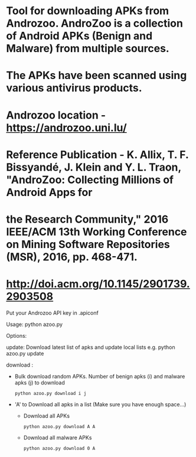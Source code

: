 # Tool for downloading APKs from Androzoo. AndroZoo is a collection of Android APKs (Benign and Malware) from multiple sources. 
# The APKs have been scanned using various antivirus products.
# Androzoo location - https://androzoo.uni.lu/
# Reference Publication - K. Allix, T. F. Bissyandé, J. Klein and Y. L. Traon, "AndroZoo: Collecting Millions of Android Apps for 
# the Research Community," 2016 IEEE/ACM 13th Working Conference on Mining Software Repositories (MSR), 2016, pp. 468-471.
# http://doi.acm.org/10.1145/2901739.2903508


Put your Androzoo API key in .apiconf

Usage: python azoo.py <options>

Options:

update: Download latest list of apks and update local lists
    e.g. python azoo.py update

download <benign> <malware>:
  - Bulk download random APKs. Number of benign apks (i) and malware apks (j) to download 
        
        python azoo.py download i j
        
  - 'A' to Download all apks in a list (Make sure you have enough space...)
  
      - Download all APKs
            
            python azoo.py download A A
            
      - Download all malware APKs
      
            python azoo.py download 0 A
            
